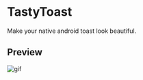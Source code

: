 # TastyToast
Make your native android toast look beautiful.

## Preview
![gif](https://github.com/yadav-rahul/TastyToast/blob/master/static/success.gif)

